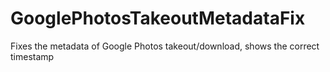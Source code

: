 # GooglePhotosTakeoutMetadataFix
Fixes the metadata of Google Photos takeout/download, shows the correct timestamp
